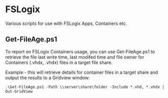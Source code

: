 # FSLogix
Various scripts for use with FSLogix Apps, Containers etc.

## Get-FileAge.ps1
To report on FSLogix Containers usage, you can use Get-FileAge.ps1 to retrieve the file last write time, last modifed time and file owner for Containers (.vhdx, .vhdx) files in a target file share.

Example - this will retrieve details for container files in a target share and output the results to a Gridview window:

	.\Get-FileAge.ps1 -Path \\server\share\folder -Include *.vhd, *.vhdx | Out-GridView
